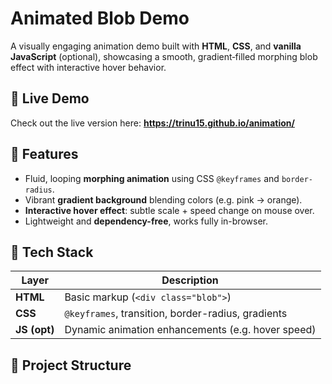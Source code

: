 # Animated Blob Demo

A visually engaging animation demo built with **HTML**, **CSS**, and **vanilla JavaScript** (optional), showcasing a smooth, gradient‑filled morphing blob effect with interactive hover behavior.

## 🎨 Live Demo

Check out the live version here: **https://trinu15.github.io/animation/**

## 🚀 Features

- Fluid, looping **morphing animation** using CSS `@keyframes` and `border-radius`.
- Vibrant **gradient background** blending colors (e.g. pink → orange).
- **Interactive hover effect**: subtle scale + speed change on mouse over.
- Lightweight and **dependency-free**, works fully in-browser.

## 🧱 Tech Stack

| Layer      | Description                                       |
|------------|--------------------------------------------------|
| **HTML**   | Basic markup (`<div class="blob">`)              |
| **CSS**    | `@keyframes`, transition, border-radius, gradients |
| **JS (opt)**| Dynamic animation enhancements (e.g. hover speed) |

## 📂 Project Structure
